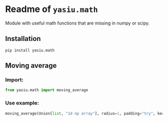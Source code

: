 # Readme of `yasiu.math`

Module with useful math functions that are missing in numpy or scipy.

## Installation

```shell
pip install yasiu.math
```

## Moving average

### Import:

```py
from yasiu.math import moving_average
```

### Use example:

```py
moving_average(Union[list, "1d np array"], radius=1, padding="try", kernel_type="avg", kernel_exp=2)
```
